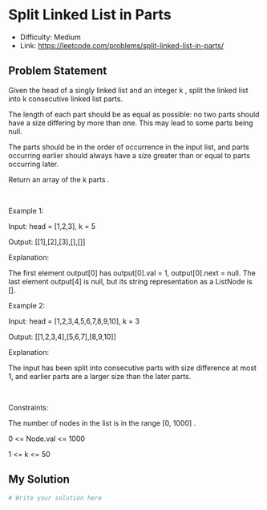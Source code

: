 # Split Linked List in Parts
- Difficulty: Medium
- Link: https://leetcode.com/problems/split-linked-list-in-parts/

## Problem Statement

Given the 
head
 of a singly linked list and an integer 
k
, split the linked list into 
k
 consecutive linked list parts.


The length of each part should be as equal as possible: no two parts should have a size differing by more than one. This may lead to some parts being null.


The parts should be in the order of occurrence in the input list, and parts occurring earlier should always have a size greater than or equal to parts occurring later.


Return 
an array of the 
k
 parts
.


 


Example 1:






Input:
 head = [1,2,3], k = 5

Output:
 [[1],[2],[3],[],[]]

Explanation:

The first element output[0] has output[0].val = 1, output[0].next = null.
The last element output[4] is null, but its string representation as a ListNode is [].



Example 2:






Input:
 head = [1,2,3,4,5,6,7,8,9,10], k = 3

Output:
 [[1,2,3,4],[5,6,7],[8,9,10]]

Explanation:

The input has been split into consecutive parts with size difference at most 1, and earlier parts are a larger size than the later parts.



 


Constraints:




The number of nodes in the list is in the range 
[0, 1000]
.


0 <= Node.val <= 1000


1 <= k <= 50

## My Solution

```python
# Write your solution here
```
